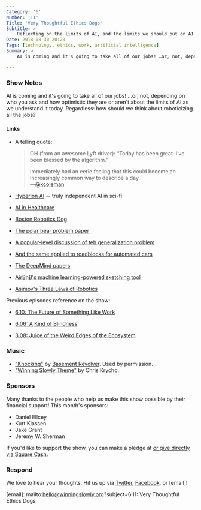 ```yaml
---
Category: '6'
Number: '11'
Title: 'Very Thoughtful Ethics Dogs'
Subtitle: >
    Reflecting on the limits of AI, and the limits we should put on AI.
Date: 2018-08-30 20:20
Tags: [technology, ethics, work, artificial intelligence]
Summary: >
    AI is coming and it's going to take all of our jobs! …or, not, depending on who you ask and how optimistic they are or aren't about the limits of AI as we understand it today. Regardless: how should we think about roboticizing all the jobs?

---
```


### Show Notes

AI is coming and it's going to take all of our jobs! …or, not, depending on who you ask and how optimistic they are or aren't about the limits of AI as we understand it today. Regardless: how should we think about roboticizing all the jobs?

#### Links

- A telling quote:

    > OH (from an awesome Lyft driver): “Today has been great. I’ve been blessed by the algorithm.”
    > 
    > Immediately had an eerie feeling that this could become an increasingly common way to describe a day.  
    > —[@kcoleman](https://twitter.com/kcoleman/status/974495158841499648)

- [Hyperion AI](http://www.roughtype.com/?p=8325) -- truly independent AI in sci-fi

- [AI in Healthcare](https://asunow.asu.edu/20180402-solutions-asu-local-experts-future-ai-health-care)

- [Boston Robotics Dog](https://www.youtube.com/watch?v=M8YjvHYbZ9w)

- [The polar bear problem paper](https://arxiv.org/abs/1805.12177)

- [A popular-level discussion of teh generalization problem](https://blog.usejournal.com/ai-roadblock-generalisation-error-a6a337bc7d52)

- [And the same applied to roadblocks for automated cars](https://www.theverge.com/2018/7/3/17530232/self-driving-ai-winter-full-autonomy-waymo-tesla-uber)

- [The DeepMind papers](https://deepmind.com/research/publications/)

- [AirBnB's machine learning-powered sketching tool](https://airbnb.design/sketching-interfaces/)

- [Asimov's Three Laws of Robotics](https://en.wikipedia.org/wiki/Three_Laws_of_Robotics)

Previous episodes reference on the show:

- [6.10: The Future of Something Like Work](https://winningslowly.org/6.10/)

- [6.06: A Kind of Blindness](https://winningslowly.org/6.06/)

- [3.08: Juice of the Weird Edges of the Ecosystem](https://winningslowly.org/3.08/)

### Music

- ["Knocking"](https://basementrevolver.bandcamp.com/track/knocking) by [Basement Revolver](https://www.basementrevolver.com). Used by permission.
- ["Winning Slowly Theme"](https://soundcloud.com/chriskrycho/winning-slowly) by Chris Krycho. 

### Sponsors

Many thanks to the people who help us make this show possible by their financial support! This month's sponsors:

- Daniel Ellcey
- Kurt Klassen
- Jake Grant
- Jeremy W. Sherman

If you'd like to support the show, you can make a pledge at <a href='https://www.patreon.com/winningslowly' rel='payment'> or give
directly via [Square Cash].

[Square Cash]: https://cash.me/$winningslowly


### Respond

We love to hear your thoughts. Hit us up via [Twitter], [Facebook], or [email]!

[Twitter]: //www.twitter.com/winningslowly
[Facebook]: //www.facebook.com/winningslowlypodcast
[email]: mailto:hello@winningslowly.org?subject=6.11: Very Thoughtful Ethics Dogs
